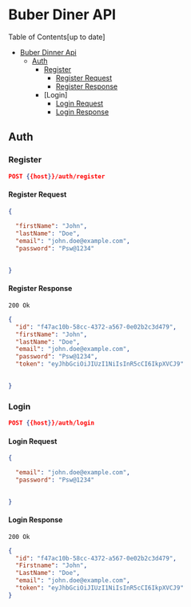 
# Buber Diner API

Table of Contents[up to date]
- [Buber Dinner Api](#buber-diner-api)
    - [Auth](#auth)
        - [Register](#register)
            - [Register Request](#register-request)
            - [Register Response](#register-response)
        - [Login]
            - [Login Request](#login-request)
            - [Login Response](#login-response)


## Auth


### Register
```Json
POST {{host}}/auth/register
```

#### Register Request
```Json
{
 
  "firstName": "John",
  "lastName": "Doe",
  "email": "john.doe@example.com",
  "password": "Psw@1234"

  
}
```
#### Register Response
```Js
200 Ok
```
```Json
{
  "id": "f47ac10b-58cc-4372-a567-0e02b2c3d479",
  "firstName": "John",
  "lastName": "Doe",
  "email": "john.doe@example.com",
  "password": "Psw@1234",
  "token": "eyJhbGciOiJIUzI1NiIsInR5cCI6IkpXVCJ9"

  
}
```

### Login
```Json
POST {{host}}/auth/login
```
#### Login Request

```Json
{

  "email": "john.doe@example.com",
  "password": "Psw@1234"

  
}
```

#### Login Response
```Js
200 Ok
```
```Json
{
  "id": "f47ac10b-58cc-4372-a567-0e02b2c3d479",
  "Firstname": "John",
  "LastName": "Doe",
  "email": "john.doe@example.com",
  "token": "eyJhbGciOiJIUzI1NiIsInR5cCI6IkpXVCJ9"
}
```
